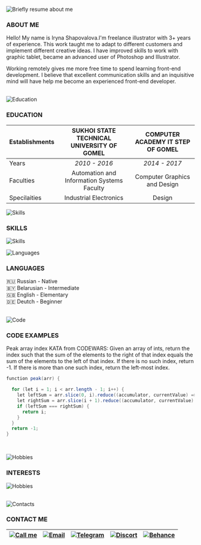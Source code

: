 <!--There will be a new project-->
![Briefly resume about me](https://github.com/IrLiss/rsschool-cv/blob/gh-pages/img/resume-about.png)

### ABOUT ME

Hello! My name is Iryna Shapovalova.I'm freelance illustrator with 3+ years of experience. This work taught me to adapt to different customers and implement different creative ideas. I have improved skills to work with graphic tablet, became an advanced user of Photoshop and Illustrator.

Working remotely gives me more free time to spend learning front-end development. I believe that excellent communication skills and an inquisitive mind will have help me become an experienced front-end developer.
</br>
</br>

![Education](https://github.com/IrLiss/rsschool-cv/blob/gh-pages/img/line-education.png)

### EDUCATION
Establishments| **SUKHOI STATE TECHNICAL UNIVERSITY OF GOMEL**| **COMPUTER ACADEMY IT STEP OF GOMEL**
:---|:---:|:---:
Years|*2010 - 2016*| *2014 - 2017*
Faculties| Automation and Information Systems Faculty|Computer Graphics and Design
Specilaities| Industrial Electronics|Design


![Skills](https://github.com/IrLiss/rsschool-cv/blob/gh-pages/img/line-skills.png)

### SKILLS

![Skills](https://github.com/IrLiss/rsschool-cv/blob/gh-pages/img/skills.png)
</br>

![Languages](https://github.com/IrLiss/rsschool-cv/blob/gh-pages/img/line-languages.png)

### LANGUAGES

:ru: Russian - Native</br>
🇧🇾 Belarusian - Intermediate</br>
:uk: English - Elementary</br>
:de: Deutch - Beginner</br>
</br>

![Code](https://github.com/IrLiss/rsschool-cv/blob/gh-pages/img/line-code.png)

### CODE EXAMPLES

Peak array index KATA from CODEWARS: Given an array of ints, return the index such that the sum of the elements to the right of that index equals the sum of the elements to the left of that index. If there is no such index, return -1. If there is more than one such index, return the left-most index.

```java scripts
function peak(arr) {

  for (let i = 1; i < arr.length - 1; i++) {
    let leftSum = arr.slice(0, i).reduce((accumulator, currentValue) => accumulator + currentValue);
    let rightSum = arr.slice(i + 1).reduce((accumulator, currentValue) => accumulator + currentValue);
    if (leftSum === rightSum) {
      return i;
    }
  }
  return -1;
}
```

</br>

![Hobbies](https://github.com/IrLiss/rsschool-cv/blob/gh-pages/img/line-intrerest.png)

### INTERESTS

![Hobbies](https://github.com/IrLiss/rsschool-cv/blob/gh-pages/img/interest.png)
</br>
</br>

![Contacts](https://github.com/IrLiss/rsschool-cv/blob/gh-pages/img/line-contact.png)

### CONTACT ME

[![Call me](https://github.com/IrLiss/rsschool-cv/blob/gh-pages/img/phone.png "Call me: +375296553810")](tel:+375296553810)|[![Email](https://github.com/IrLiss/rsschool-cv/blob/gh-pages/img/email.png "Email")](mailto:irpulka@gmail.com)|[![Telegram](https://github.com/IrLiss/rsschool-cv/blob/gh-pages/img/telegramm.png "Telegram")](https://t.me/IrLiss)|[![Discort](https://github.com/IrLiss/rsschool-cv/blob/gh-pages/img/discort.png "Discort: IriSha#7894")](https://discord.gg/uvPDKUSkxJ)|[![Behance](https://github.com/IrLiss/rsschool-cv/blob/gh-pages/img/behance.png "Behance")](https://www.behance.net/irlis)
:---:|:---:|:---:|:---:|:---:
</br>
